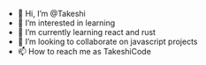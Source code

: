 - 👋 Hi, I’m @Takeshi
- 👀 I’m interested in learning
- 🌱 I’m currently learning react and rust
- 💞️ I’m looking to collaborate on javascript projects
- 📫 How to reach me as TakeshiCode

<!---
celestial-blink/celestial-blink is a ✨ special ✨ repository because its `README.md` (this file) appears on your GitHub profile.
You can click the Preview link to take a look at your changes.
--->
